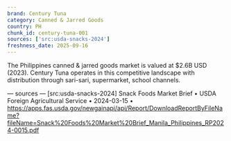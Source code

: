 ```yaml
---
brand: Century Tuna
category: Canned & Jarred Goods
country: PH
chunk_id: century-tuna-001
sources: ['src:usda-snacks-2024']
freshness_date: 2025-09-16
---
```


The Philippines canned & jarred goods market is valued at $2.6B USD (2023). Century Tuna operates in this competitive landscape with distribution through sari-sari, supermarket, school channels.

— sources —
[src:usda-snacks-2024] Snack Foods Market Brief • USDA Foreign Agricultural Service • 2024-03-15 • https://apps.fas.usda.gov/newgainapi/api/Report/DownloadReportByFileName?fileName=Snack%20Foods%20Market%20Brief_Manila_Philippines_RP2024-0015.pdf
